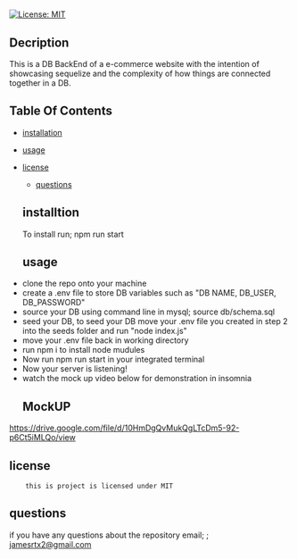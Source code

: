 # 
  
  [![License: MIT](https://img.shields.io/badge/License-MIT-yellow.svg)](https://opensource.org/licenses/MIT)

  ## Decription
  This is a DB BackEnd of a e-commerce website with the intention of showcasing sequelize and the complexity of how things are connected together in a DB.

  ## Table Of Contents

  * [installation](#installation)
  
  * [usage](#usage)
  
* [license](#license)

  * [questions](#questions)

  ## installtion

  To install run; npm run start

  

  ## usage
  <li>clone the repo onto your machine </li>
  <li>create a .env file to store DB variables such as "DB NAME, DB_USER, DB_PASSWORD"</li>
  <li>source your DB using command line in mysql; source db/schema.sql </li>
  <li>seed your DB, to seed your DB move your .env file you created in step 2 into the seeds folder and run "node index.js" </li>
  <li>move your .env file back in working directory </li>
  <li>run npm i to install node mudules </li>
  <li> Now run npm run start in your integrated terminal</li>
  <li>Now your server is listening! </li>
  <li>watch the mock up video below for demonstration in insomnia </li>
  
  ## MockUP
  
https://drive.google.com/file/d/10HmDgQvMukQgLTcDm5-92-p6Ct5iMLQo/view
   
  ## license

        this is project is licensed under MIT


  ## questions

  if you have any questions about the repository email;
 ; jamesrtx2@gmail.com 
